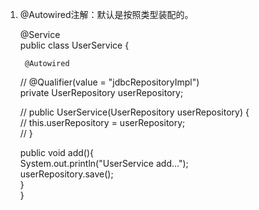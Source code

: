 1. @Autowired注解：默认是按照类型装配的。

    @Service  
	public class UserService {  
	  
	    @Autowired  
	//    @Qualifier(value = "jdbcRepositoryImpl")  
	  private UserRepository userRepository;  
	  
	//    public UserService(UserRepository userRepository) {  
	//        this.userRepository = userRepository;  
	//    }  
	  
	  public void add(){  
	        System.out.println("UserService add...");  
	        userRepository.save();  
	    }  
	}
    

<!--stackedit_data:
eyJoaXN0b3J5IjpbNzcyNTIyODM5LDEyOTAwMjQwODUsLTIwOD
g3NDY2MTJdfQ==
-->